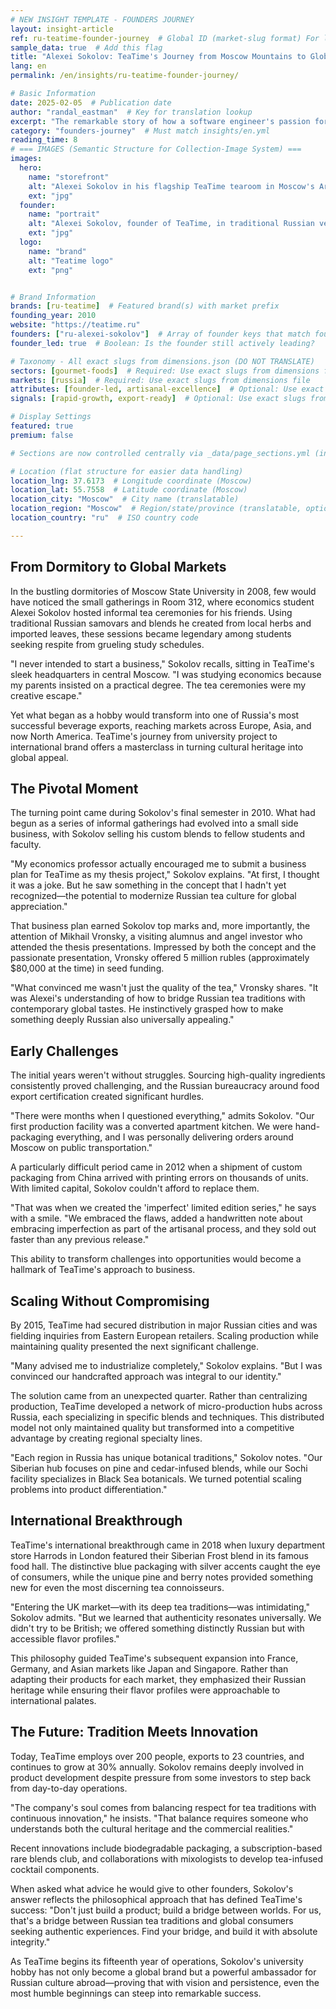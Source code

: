 ```yaml
---
# NEW INSIGHT TEMPLATE - FOUNDERS JOURNEY
layout: insight-article
ref: ru-teatime-founder-journey  # Global ID (market-slug format) For language switcher
sample_data: true  # Add this flag
title: "Alexei Sokolov: TeaTime's Journey from Moscow Mountains to Global Markets"
lang: en
permalink: /en/insights/ru-teatime-founder-journey/

# Basic Information
date: 2025-02-05  # Publication date
author: "randal_eastman"  # Key for translation lookup
excerpt: "The remarkable story of how a software engineer's passion for tea transformed into Russia's leading artisanal tea brand."
category: "founders-journey"  # Must match insights/en.yml
reading_time: 8
# === IMAGES (Semantic Structure for Collection-Image System) ===
images:
  hero:
    name: "storefront"
    alt: "Alexei Sokolov in his flagship TeaTime tearoom in Moscow's Arbat district, demonstrating traditional Russian tea ceremony with brass samovar"
    ext: "jpg"
  founder:
    name: "portrait"
    alt: "Alexei Sokolov, founder of TeaTime, in traditional Russian vest preparing tea ceremony with antique samovar in elegant tearoom setting"
    ext: "jpg"
  logo:
    name: "brand"
    alt: "Teatime logo"
    ext: "png"


# Brand Information
brands: [ru-teatime]  # Featured brand(s) with market prefix
founding_year: 2010
website: "https://teatime.ru"
founders: ["ru-alexei-sokolov"]  # Array of founder keys that match founder_names.json entries
founder_led: true  # Boolean: Is the founder still actively leading?

# Taxonomy - All exact slugs from dimensions.json (DO NOT TRANSLATE)
sectors: [gourmet-foods]  # Required: Use exact slugs from dimensions file
markets: [russia]  # Required: Use exact slugs from dimensions file
attributes: [founder-led, artisanal-excellence]  # Optional: Use exact slugs from dimensions file
signals: [rapid-growth, export-ready]  # Optional: Use exact slugs from dimensions file

# Display Settings
featured: true
premium: false

# Sections are now controlled centrally via _data/page_sections.yml (insight-article)

# Location (flat structure for easier data handling)
location_lng: 37.6173  # Longitude coordinate (Moscow)
location_lat: 55.7558  # Latitude coordinate (Moscow)
location_city: "Moscow"  # City name (translatable)
location_region: "Moscow"  # Region/state/province (translatable, optional)
location_country: "ru"  # ISO country code

---
```


## From Dormitory to Global Markets

In the bustling dormitories of Moscow State University in 2008, few would have noticed the small gatherings in Room 312, where economics student Alexei Sokolov hosted informal tea ceremonies for his friends. Using traditional Russian samovars and blends he created from local herbs and imported leaves, these sessions became legendary among students seeking respite from grueling study schedules.

"I never intended to start a business," Sokolov recalls, sitting in TeaTime's sleek headquarters in central Moscow. "I was studying economics because my parents insisted on a practical degree. The tea ceremonies were my creative escape."

Yet what began as a hobby would transform into one of Russia's most successful beverage exports, reaching markets across Europe, Asia, and now North America. TeaTime's journey from university project to international brand offers a masterclass in turning cultural heritage into global appeal.

## The Pivotal Moment

The turning point came during Sokolov's final semester in 2010. What had begun as a series of informal gatherings had evolved into a small side business, with Sokolov selling his custom blends to fellow students and faculty.

"My economics professor actually encouraged me to submit a business plan for TeaTime as my thesis project," Sokolov explains. "At first, I thought it was a joke. But he saw something in the concept that I hadn't yet recognized—the potential to modernize Russian tea culture for global appreciation."

That business plan earned Sokolov top marks and, more importantly, the attention of Mikhail Vronsky, a visiting alumnus and angel investor who attended the thesis presentations. Impressed by both the concept and the passionate presentation, Vronsky offered 5 million rubles (approximately $80,000 at the time) in seed funding.

"What convinced me wasn't just the quality of the tea," Vronsky shares. "It was Alexei's understanding of how to bridge Russian tea traditions with contemporary global tastes. He instinctively grasped how to make something deeply Russian also universally appealing."

## Early Challenges

The initial years weren't without struggles. Sourcing high-quality ingredients consistently proved challenging, and the Russian bureaucracy around food export certification created significant hurdles.

"There were months when I questioned everything," admits Sokolov. "Our first production facility was a converted apartment kitchen. We were hand-packaging everything, and I was personally delivering orders around Moscow on public transportation."

A particularly difficult period came in 2012 when a shipment of custom packaging from China arrived with printing errors on thousands of units. With limited capital, Sokolov couldn't afford to replace them.

"That was when we created the 'imperfect' limited edition series," he says with a smile. "We embraced the flaws, added a handwritten note about embracing imperfection as part of the artisanal process, and they sold out faster than any previous release."

This ability to transform challenges into opportunities would become a hallmark of TeaTime's approach to business.

## Scaling Without Compromising

By 2015, TeaTime had secured distribution in major Russian cities and was fielding inquiries from Eastern European retailers. Scaling production while maintaining quality presented the next significant challenge.

"Many advised me to industrialize completely," Sokolov explains. "But I was convinced our handcrafted approach was integral to our identity."

The solution came from an unexpected quarter. Rather than centralizing production, TeaTime developed a network of micro-production hubs across Russia, each specializing in specific blends and techniques. This distributed model not only maintained quality but transformed into a competitive advantage by creating regional specialty lines.

"Each region in Russia has unique botanical traditions," Sokolov notes. "Our Siberian hub focuses on pine and cedar-infused blends, while our Sochi facility specializes in Black Sea botanicals. We turned potential scaling problems into product differentiation."

## International Breakthrough

TeaTime's international breakthrough came in 2018 when luxury department store Harrods in London featured their Siberian Frost blend in its famous food hall. The distinctive blue packaging with silver accents caught the eye of consumers, while the unique pine and berry notes provided something new for even the most discerning tea connoisseurs.

"Entering the UK market—with its deep tea traditions—was intimidating," Sokolov admits. "But we learned that authenticity resonates universally. We didn't try to be British; we offered something distinctly Russian but with accessible flavor profiles."

This philosophy guided TeaTime's subsequent expansion into France, Germany, and Asian markets like Japan and Singapore. Rather than adapting their products for each market, they emphasized their Russian heritage while ensuring their flavor profiles were approachable to international palates.

## The Future: Tradition Meets Innovation

Today, TeaTime employs over 200 people, exports to 23 countries, and continues to grow at 30% annually. Sokolov remains deeply involved in product development despite pressure from some investors to step back from day-to-day operations.

"The company's soul comes from balancing respect for tea traditions with continuous innovation," he insists. "That balance requires someone who understands both the cultural heritage and the commercial realities."

Recent innovations include biodegradable packaging, a subscription-based rare blends club, and collaborations with mixologists to develop tea-infused cocktail components.

When asked what advice he would give to other founders, Sokolov's answer reflects the philosophical approach that has defined TeaTime's success: "Don't just build a product; build a bridge between worlds. For us, that's a bridge between Russian tea traditions and global consumers seeking authentic experiences. Find your bridge, and build it with absolute integrity."

As TeaTime begins its fifteenth year of operations, Sokolov's university hobby has not only become a global brand but a powerful ambassador for Russian culture abroad—proving that with vision and persistence, even the most humble beginnings can steep into remarkable success.

